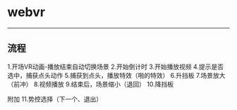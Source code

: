 # webvr
---


## 流程
1.开场VR动画-播放结束自动切换场景
2.开始倒计时
3.开始播放视频
4.提示是否选中，捕获点头动作
5.捕获到点头，播放特效（啪的特效）
6.升挡板
7.场景放大（前冲）
8.视频播放
9.结束后，场景缩小（退回）
10.降挡板

附加
11.势控选择（下一个、退出）
